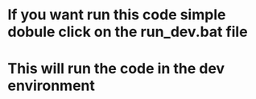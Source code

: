 # If you want run this code simple dobule click on the run_dev.bat file
# This will run the code in the dev environment